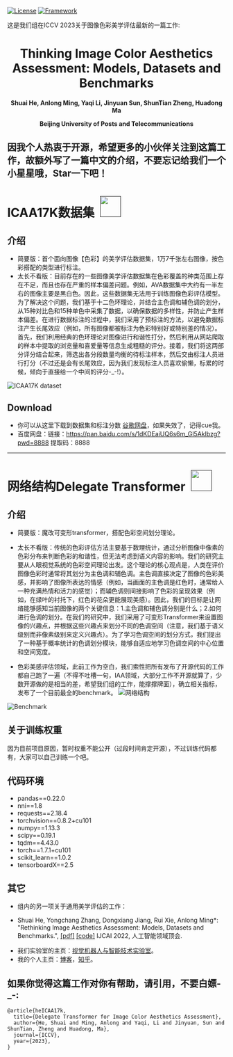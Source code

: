 [![License](https://img.shields.io/badge/License-Apache%202.0-blue.svg)](https://opensource.org/licenses/Apache-2.0)
[![Framework](https://img.shields.io/badge/PyTorch-%23EE4C2C.svg?&logo=PyTorch&logoColor=white)](https://pytorch.org/)

这是我们组在ICCV 2023关于图像色彩美学评估最新的一篇工作: 

<div align="center">
<h1>
<b>
Thinking Image Color Aesthetics Assessment: Models, Datasets and Benchmarks
</b>
</h1>
<h4>
<b>
Shuai He, Anlong Ming, Yaqi Li, Jinyuan Sun, ShunTian Zheng, Huadong Ma
    
Beijing University of Posts and Telecommunications
</b>
</h4>
</div>

因我个人热衷于开源，希望更多的小伙伴关注到这篇工作，故额外写了一篇中文的介绍，不要忘记给我们一个小星星哦，Star一下吧！
------------------------------------------------------------------------------------------------------------

# ICAA17K数据集 &nbsp;<a href=""><img width="48" src="https://github.com/woshidandan/Image-Color-Aesthetics-Assessment/assets/15050507/94354c2b-c70e-4d31-bc40-4a2c76d671ff"></a>


## 介绍
* 简要版：首个面向图像【色彩】的美学评估数据集，1万7千张左右图像，按色彩搭配的类型进行标注。
* 太长不看版：目前存在的一些图像美学评估数据集在色彩覆盖的种类范围上存在不足，而且也存在严重的样本偏差问题。例如，AVA数据集中大约有一半左右的图像主要是黑白色。因此，这些数据集无法用于训练图像色彩评估模型。为了解决这个问题，我们基于十二色环理论，并结合主色调和辅色调的划分，从15种对比色和15种单色中采集了数据，以确保数据的多样性，并防止产生样本偏差。在进行数据标注的过程中，我们采用了预标注的方法，以避免数据标注产生长尾效应（例如，所有图像都被标注为色彩特别好或特别差的情况）。首先，我们利用经典的色环理论对图像进行和谐性打分，然后利用从网站爬取的样本中提取的浏览量和喜爱量等信息生成粗糙的评分。接着，我们将这两部分评分结合起来，筛选出各分段数量均衡的待标注样本，然后交由标注人员进行打分（不过还是会有长尾效应，因为我们发现标注人员喜欢偷懒，标累的时候，倾向于直接给一个中间的评分-_-!）。


![ICAA17K dataset](https://github.com/woshidandan/Image-Color-Aesthetics-Assessment/assets/15050507/bedbe5bc-0144-4714-a47f-94aaeb2951f7) 


## Download
* 你可以从这里下载到数据集和标注分数 [谷歌网盘](https://drive.google.com/file/d/18PDtXiQNqHe8NUFK9jpuAjBp2MxRjRGM/view?pli=1)，如果失效了，记得cue我。
* 百度网盘：链接：https://pan.baidu.com/s/1dKDEaiUQ6s6m_Gl5AkIbzg?pwd=8888 
提取码：8888



------------------------------------------------------------------------------------------------------------

# 网络结构Delegate Transformer &nbsp;<a href=""><img width="48" src="https://github.com/woshidandan/Image-Color-Aesthetics-Assessment/assets/15050507/94354c2b-c70e-4d31-bc40-4a2c76d671ff"></a>


## 介绍
* 简要版：魔改可变形transformer，搭配色彩空间划分理论。
* 太长不看版：传统的色彩评估方法主要基于数理统计，通过分析图像中像素的色彩分布来判断色彩的和谐性，但无法考虑到语义内容的影响。我们的研究主要从人眼视觉系统的色彩空间理论出发。这个理论的核心观点是，人类在评价图像色彩时通常将其划分为主色调和辅色调。主色调直接决定了图像的色彩美感，并影响了图像所表达的情感（例如，当画面的主色调是红色时，通常给人一种充满热情和活力的感觉）；而辅色调则间接影响了色彩的呈现效果（例如，在绿叶的衬托下，红色的花朵更能展现美感）。因此，我们的目标是让网络能够感知当前图像的两个关键信息：1.主色调和辅色调分别是什么；2.如何进行色调的划分。在我们的研究中，我们采用了可变形Transformer来设置图像的兴趣点，并根据这些兴趣点来划分不同的色调空间（注意，我们基于语义级别而非像素级别来定义兴趣点）。为了学习色调空间的划分方式，我们提出了一种基于概率统计的色调划分模块，能够自适应地学习色调空间的中心位置和空间宽度。

* 色彩美感评估领域，此前工作为空白，我们索性把所有发布了开源代码的工作都自己跑了一遍（不得不吐槽一句，IAA领域，大部分工作不开源就算了，少数开源做的是相当的差，希望我们组的工作，能撑撑牌面），确立相关指标，发布了一个目前最全的benchmark。
![网络结构](https://github.com/woshidandan/Image-Color-Aesthetics-Assessment/assets/15050507/7cb28baf-65c0-41fe-a5a0-7d0078a3e8cc)

![Benchmark](https://github.com/woshidandan/Image-Color-Aesthetics-Assessment/assets/15050507/e555a052-1a7c-45cb-af96-8808577ca930)

## 关于训练权重
因为目前项目原因，暂时权重不能公开（过段时间肯定开源），不过训练代码都有，大家可以自己训练一个吧。

## 代码环境
* pandas==0.22.0
* nni==1.8
* requests==2.18.4
* torchvision==0.8.2+cu101
* numpy==1.13.3
* scipy==0.19.1
* tqdm==4.43.0
* torch==1.7.1+cu101
* scikit_learn==1.0.2
* tensorboardX==2.5



## 其它
* 组内的另一项关于通用美学评估的工作：
+ Shuai He, Yongchang Zhang, Dongxiang Jiang, Rui Xie, Anlong Ming*: "Rethinking Image Aesthetics Assessment: Models, Datasets and Benchmarks.", [[pdf]](https://www.ijcai.org/proceedings/2022/0132.pdf) [[code]](https://github.com/woshidandan/TANet) IJCAI 2022, 人工智能领域顶会.
* 我们实验室的主页：[视觉机器人与智能技术实验室](http://www.mrobotit.cn/Default.aspx)。
* 我的个人主页：[博客](https://xiaohegithub.cn/)，[知乎](https://www.zhihu.com/people/wo-shi-dan-dan-87)。

## 如果你觉得这篇工作对你有帮助，请引用，不要白嫖-_-:
```
@article{heICAA17k,
  title={Delegate Transformer for Image Color Aesthetics Assessment},
  author={He, Shuai and Ming, Anlong and Yaqi, Li and Jinyuan, Sun and ShunTian, Zheng and Huadong, Ma},
  journal={ICCV},
  year={2023},
}
```


